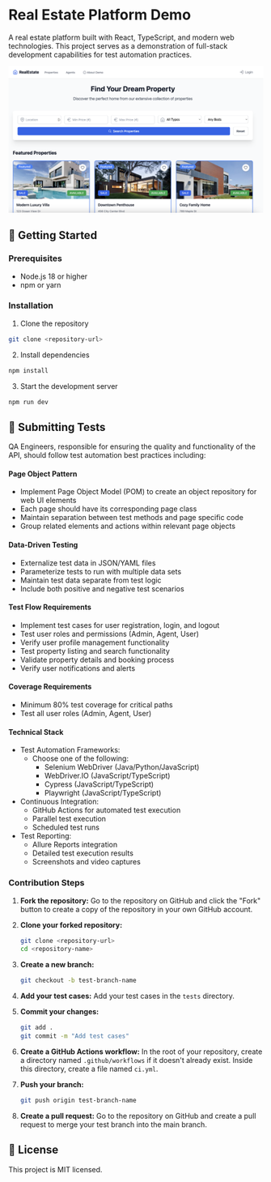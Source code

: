 # Real Estate Platform Demo

A real estate platform built with React, TypeScript, and modern web technologies. This project serves as a demonstration of full-stack development capabilities for test automation practices.

<img src='./images/real-estate-platform.png' alt='Real Estate Platform' />

## 🚀 Getting Started

### Prerequisites
- Node.js 18 or higher
- npm or yarn

### Installation

1. Clone the repository
```bash
git clone <repository-url>
```

2. Install dependencies
```bash
npm install
```

3. Start the development server
```bash
npm run dev
```

## 🧪 Submitting Tests

QA Engineers, responsible for ensuring the quality and functionality of the API, should follow test automation best practices including:

#### Page Object Pattern
- Implement Page Object Model (POM) to create an object repository for web UI elements
- Each page should have its corresponding page class
- Maintain separation between test methods and page specific code
- Group related elements and actions within relevant page objects

#### Data-Driven Testing
- Externalize test data in JSON/YAML files
- Parameterize tests to run with multiple data sets
- Maintain test data separate from test logic
- Include both positive and negative test scenarios

#### Test Flow Requirements
- Implement test cases for user registration, login, and logout
- Test user roles and permissions (Admin, Agent, User)
- Verify user profile management functionality
- Test property listing and search functionality
- Validate property details and booking process
- Verify user notifications and alerts


#### Coverage Requirements
- Minimum 80% test coverage for critical paths
- Test all user roles (Admin, Agent, User)

#### Technical Stack
- Test Automation Frameworks:
    - Choose one of the following:
        - Selenium WebDriver (Java/Python/JavaScript)
        - WebDriver.IO (JavaScript/TypeScript)
        - Cypress (JavaScript/TypeScript)
        - Playwright (JavaScript/TypeScript)
- Continuous Integration:
    - GitHub Actions for automated test execution
    - Parallel test execution
    - Scheduled test runs
- Test Reporting:
    - Allure Reports integration
    - Detailed test execution results
    - Screenshots and video captures

### Contribution Steps
1. **Fork the repository:**
    Go to the repository on GitHub and click the "Fork" button to create a copy of the repository in your own GitHub account.

2. **Clone your forked repository:**
    ```bash
    git clone <repository-url>
    cd <repository-name>
    ```

3. **Create a new branch:**
    ```bash
    git checkout -b test-branch-name
    ```

4. **Add your test cases:**
    Add your test cases in the `tests` directory.

5. **Commit your changes:**
    ```bash
    git add .
    git commit -m "Add test cases"
    ```

6. **Create a GitHub Actions workflow:**
    In the root of your repository, create a directory named `.github/workflows` if it doesn't already exist. Inside this directory, create a file named `ci.yml`.

7. **Push your branch:**
    ```bash
    git push origin test-branch-name
    ```

8. **Create a pull request:**
    Go to the repository on GitHub and create a pull request to merge your test branch into the main branch.

## 📄 License

This project is MIT licensed.